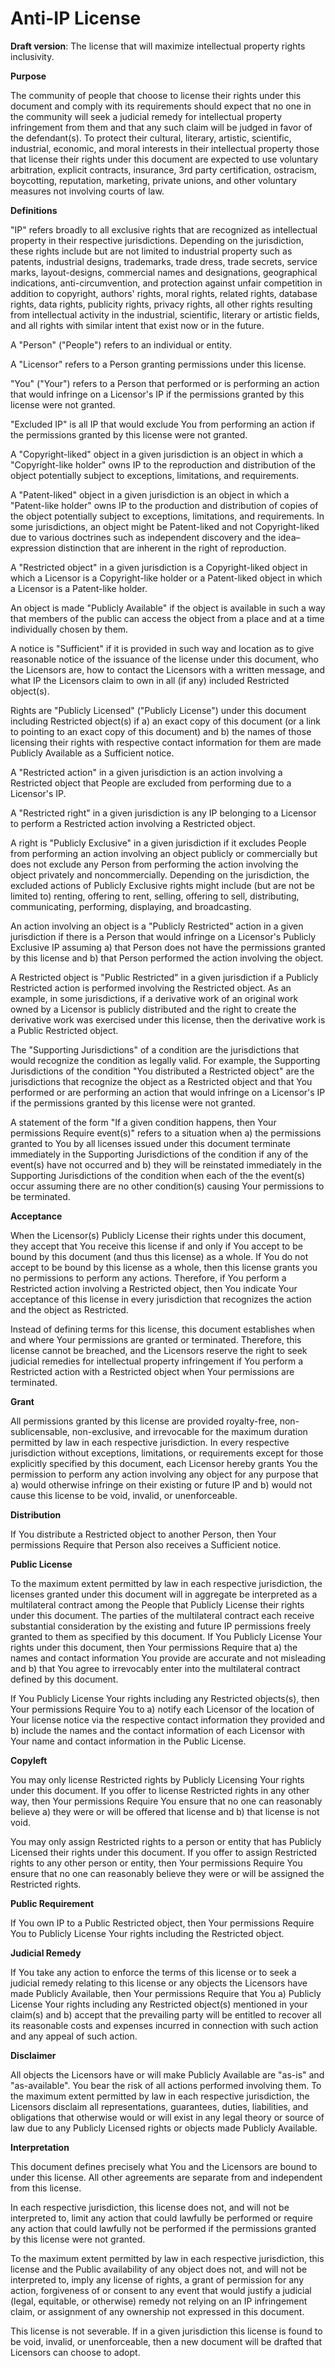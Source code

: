 # Anti-IP License
**Draft version**:  The license that will maximize intellectual property rights inclusivity.

**Purpose**

The community of people that choose to license their rights under this document and comply with its requirements should expect that no one in the community will seek a judicial remedy for intellectual property infringement from them and that any such claim will be judged in favor of the defendant(s).  To protect their cultural, literary, artistic, scientific, industrial, economic, and moral interests in their intellectual property those that license their rights under this document are expected to use voluntary arbitration, explicit contracts, insurance, 3rd party certification, ostracism, boycotting, reputation, marketing, private unions, and other voluntary measures not involving courts of law.

**Definitions**

"IP" refers broadly to all exclusive rights that are recognized as intellectual property in their respective jurisdictions.  Depending on the jurisdiction, these rights include but are not limited to industrial property such as patents, industrial designs, trademarks, trade dress, trade secrets, service marks, layout-designs, commercial names and designations, geographical indications, anti-circumvention, and protection against unfair competition in addition to copyright, authors' rights, moral rights, related rights, database rights, data rights, publicity rights, privacy rights, all other rights resulting from intellectual activity in the industrial, scientific, literary or artistic fields, and all rights with similar intent that exist now or in the future.

A "Person" ("People") refers to an individual or entity.

A "Licensor" refers to a Person granting permissions under this license.

"You" ("Your") refers to a Person that performed or is performing an action that would infringe on a Licensor's IP if the permissions granted by this license were not granted.

"Excluded IP" is all IP that would exclude You from performing an action if the permissions granted by this license were not granted.

A "Copyright-liked" object in a given jurisdiction is an object in which a "Copyright-like holder" owns IP to the reproduction and distribution of the object potentially subject to exceptions, limitations, and requirements.

A "Patent-liked" object in a given jurisdiction is an object in which a "Patent-like holder" owns IP to the production and distribution of copies of the object potentially subject to exceptions, limitations, and requirements.  In some jurisdictions, an object might be Patent-liked and not Copyright-liked due to various doctrines such as independent discovery and the idea–expression distinction that are inherent in the right of reproduction.

A "Restricted object" in a given jurisdiction is a Copyright-liked object in which a Licensor is a Copyright-like holder or a Patent-liked object in which a Licensor is a Patent-like holder.

An object is made "Publicly Available" if the object is available in such a way that members of the public can access the object from a place and at a time individually chosen by them.

A notice is "Sufficient" if it is provided in such way and location as to give reasonable notice of the issuance of the license under this document, who the Licensors are, how to contact the Licensors with a written message, and what IP the Licensors claim to own in all (if any) included Restricted object(s).

Rights are "Publicly Licensed" ("Publicly License") under this document including Restricted object(s) if a) an exact copy of this document (or a link to pointing to an exact copy of this document) and b) the names of those licensing their rights with respective contact information for them are made Publicly Available as a Sufficient notice.

A "Restricted action" in a given jurisdiction is an action involving a Restricted object that People are excluded from performing due to a Licensor's IP.

A "Restricted right" in a given jurisdiction is any IP belonging to a Licensor to perform a Restricted action involving a Restricted object.

A right is "Publicly Exclusive" in a given jurisdiction if it excludes People from performing an action involving an object publicly or commercially but does not exclude any Person from performing the action involving the object privately and noncommercially.  Depending on the jurisdiction, the excluded actions of Publicly Exclusive rights might include (but are not be limited to) renting, offering to rent, selling, offering to sell, distributing, communicating, performing, displaying, and broadcasting.

An action involving an object is a "Publicly Restricted" action in a given jurisdiction if there is a Person that would infringe on a Licensor's Publicly Exclusive IP assuming a) that Person does not have the permissions granted by this license and b) that Person performed the action involving the object.

A Restricted object is "Public Restricted" in a given jurisdiction if a Publicly Restricted action is performed involving the Restricted object.  As an example, in some jurisdictions, if a derivative work of an original work owned by a Licensor is publicly distributed and the right to create the derivative work was exercised under this license, then the derivative work is a Public Restricted object.

The "Supporting Jurisdictions" of a condition are the jurisdictions that would recognize the condition as legally valid.  For example, the Supporting Jurisdictions of the condition "You distributed a Restricted object" are the jurisdictions that recognize the object as a Restricted object and that You performed or are performing an action that would infringe on a Licensor's IP if the permissions granted by this license were not granted.

A statement of the form "If a given condition happens, then Your permissions Require event(s)" refers to a situation when a) the permissions granted to You by all licenses issued under this document terminate immediately in the Supporting Jurisdictions of the condition if any of the event(s) have not occurred and b) they will be reinstated immediately in the Supporting Jurisdictions of the condition when each of the the event(s) occur assuming there are no other condition(s) causing Your permissions to be terminated.

**Acceptance**

When the Licensor(s) Publicly License their rights under this document, they accept that You receive this license if and only if You accept to be bound by this document (and thus this license) as a whole.  If You do not accept to be bound by this license as a whole, then this license grants you no permissions to perform any actions.  Therefore, if You perform a Restricted action involving a Restricted object, then You indicate Your acceptance of this license in every jurisdiction that recognizes the action and the object as Restricted.

Instead of defining terms for this license, this document establishes when and where Your permissions are granted or terminated.  Therefore, this license cannot be breached, and the Licensors reserve the right to seek judicial remedies for intellectual property infringement if You perform a Restricted action with a Restricted object when Your permissions are terminated.

**Grant**

All permissions granted by this license are provided royalty-free, non-sublicensable, non-exclusive, and irrevocable for the maximum duration permitted by law in each respective jurisdiction.  In every respective jurisdiction without exceptions, limitations, or requirements except for those explicitly specified by this document, each Licensor hereby grants You the permission to perform any action involving any object for any purpose that a) would otherwise infringe on their existing or future IP and b) would not cause this license to be void, invalid, or unenforceable.

**Distribution**

If You distribute a Restricted object to another Person, then Your permissions Require that Person also receives a Sufficient notice.

**Public License**

To the maximum extent permitted by law in each respective jurisdiction, the licenses granted under this document will in aggregate be interpreted as a multilateral contract among the People that Publicly License their rights under this document.  The parties of the multilateral contract each receive substantial consideration by the existing and future IP permissions freely granted to them as specified by this document.  If You Publicly License Your rights under this document, then Your permissions Require that a) the names and contact information You provide are accurate and not misleading and b) that You agree to irrevocably enter into the multilateral contract defined by this document.

If You Publicly License Your rights including any Restricted objects(s), then Your permissions Require You to a) notify each Licensor of the location of Your license notice via the respective contact information they provided and b) include the names and the contact information of each Licensor with Your name and contact information in the Public License.  

**Copyleft**

You may only license Restricted rights by Publicly Licensing Your rights under this document.  If you offer to license Restricted rights in any other way, then Your permissions Require You ensure that no one can reasonably believe a) they were or will be offered that license and b) that license is not void.

You may only assign Restricted rights to a person or entity that has Publicly Licensed their rights under this document.  If you offer to assign Restricted rights to any other person or entity, then Your permissions Require You ensure that no one can reasonably believe they were or will be assigned the Restricted rights.

**Public Requirement**

If You own IP to a Public Restricted object, then Your permissions Require You to Publicly License Your rights including the Restricted object.

**Judicial Remedy**

If You take any action to enforce the terms of this license or to seek a judicial remedy relating to this license or any objects the Licensors have made Publicly Available, then Your permissions Require that You a) Publicly License Your rights including any Restricted object(s) mentioned in your claim(s) and b) accept that the prevailing party will be entitled to recover all its reasonable costs and expenses incurred in connection with such action and any appeal of such action.

**Disclaimer**

All objects the Licensors have or will make Publicly Available are "as-is" and "as-available".  You bear the risk of all actions performed involving them.  To the maximum extent permitted by law in each respective jurisdiction, the Licensors disclaim all representations, guarantees, duties, liabilities, and obligations that otherwise would or will exist in any legal theory or source of law due to any Publicly Licensed rights or objects made Publicly Available.

**Interpretation**

This document defines precisely what You and the Licensors are bound to under this license.  All other agreements are separate from and independent from this license.

In each respective jurisdiction, this license does not, and will not be interpreted to, limit any action that could lawfully be performed or require any action that could lawfully not be performed if the permissions granted by this license were not granted.

To the maximum extent permitted by law in each respective jurisdiction, this license and the Public availability of any object does not, and will not be interpreted to, imply any license of rights, a grant of permission for any action, forgiveness of or consent to any event that would justify a judicial (legal, equitable, or otherwise) remedy not relying on an IP infringement claim, or assignment of any ownership not expressed in this document.

This license is not severable.  If in a given jurisdiction this license is found to be void, invalid, or unenforceable, then a new document will be drafted that Licensors can choose to adopt.
